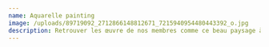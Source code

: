 ```yaml
---
name: Aquarelle painting
image: /uploads/89719092_2712866148812671_7215940954480443392_o.jpg
description: Retrouver les œuvre de nos membres comme ce beau paysage à l'aquarelle.
---
```


